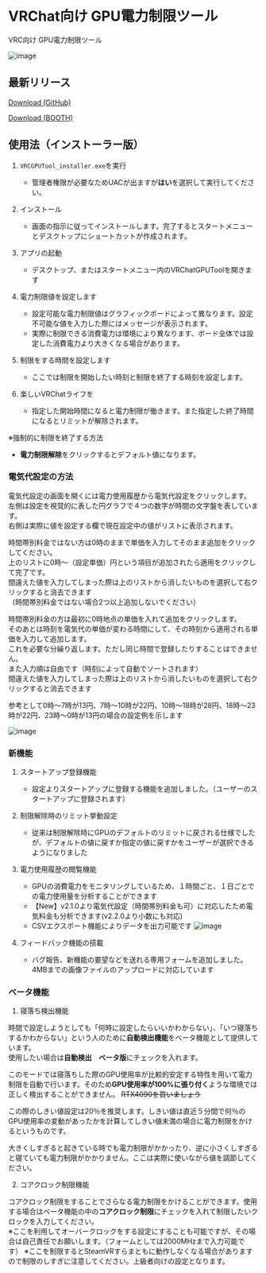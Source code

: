 # VRChat向け GPU電力制限ツール

VRC向け GPU電力制限ツール

![image](https://user-images.githubusercontent.com/66125537/180787763-2033c50c-ad34-4ae4-b42a-95374fa401cd.png)

## 最新リリース

[Download (GitHub)](https://github.com/njm2360/VRChatGPUTool/releases/latest)

[Download (BOOTH)](https://njm2360.booth.pm/items/3993173)


## 使用法（インストーラー版）

1. `VRCGPUTool_installer.exe`を実行
   + 管理者権限が必要なためUACが出ますが**はい**を選択して実行してください。
   
1. インストール
   + 画面の指示に従ってインストールします。完了するとスタートメニューとデスクトップにショートカットが作成されます。
   
1. アプリの起動
   + デスクトップ、またはスタートメニュー内のVRChatGPUToolを開きます
  
1. 電力制限値を設定します
   + 設定可能な電力制限値はグラフィックボードによって異なります。設定不可能な値を入力した際にはメッセージが表示されます。
   + 実際に制限できる消費電力は環境により異なります、ボード全体では設定した消費電力より大きくなる場合があります。

1. 制限をする時間を設定します
   + ここでは制限を開始したい時刻と制限を終了する時刻を設定します。

1. 楽しいVRChatライフを
   + 指定した開始時間になると電力制限が働きます。また指定した終了時間になるとリミットが解除されます。
  
※強制的に制限を終了する方法
   + **電力制限解除**をクリックするとデフォルト値になります。
   
### 電気代設定の方法

電気代設定の画面を開くには電力使用履歴から電気代設定をクリックします。  
左側は設定を視覚的に表した円グラフで４つの数字が時間の文字盤を表しています。  
右側は実際に値を設定する欄で現在設定中の値がリストに表示されます。  

時間帯別料金ではない方は0時のままで単価を入力してそのまま追加をクリックしてください。  
上のリストに0時～（設定単価）円という項目が追加されたら適用をクリックして完了です。  
間違えた値を入力してしまった際は上のリストから消したいものを選択して右クリックすると消去できます  
（時間帯別料金ではない場合2つ以上追加しないでください）  

時間帯別料金の方は最初に0時地点の単価を入れて追加をクリックします。  
そのあとは時刻を電気代の単価が変わる時間にして、その時刻から適用される単価を入力して追加します。  
これを必要な分繰り返します。ただし同じ時間で登録したりすることはできません。  
また入力順は自由です（時刻によって自動でソートされます）  
間違えた値を入力してしまった際は上のリストから消したいものを選択して右クリックすると消去できます  

参考として0時～7時が13円、7時～10時が22円、10時～18時が28円、18時～23時が22円、23時～0時が13円の場合の設定例を示します  

![image](https://user-images.githubusercontent.com/66125537/182019494-103fe31c-04fd-4e4a-8658-041ef9400d96.png)
   
### 新機能

1. スタートアップ登録機能
   + 設定よりスタートアップに登録する機能を追加しました。（ユーザーのスタートアップに登録されます）

1. 制限解除時のリミット挙動設定
   + 従来は制限解除時にGPUのデフォルトのリミットに戻される仕様でしたが、デフォルトの値に戻すか指定の値に戻すかをユーザーが選択できるようになりました

1. 電力使用履歴の閲覧機能
   + GPUの消費電力をモニタリングしているため、１時間ごと、１日ごとでの電力使用量を分析することができます
   + 【New】v2.1.0より電気代設定（時間帯別料金も可）に対応したため電気料金も分析できます(v2.2.0より小数にも対応)
   + CSVエクスポート機能によりデータを出力可能です
![image](https://user-images.githubusercontent.com/66125537/181913629-93d09f40-1d35-4330-9ed8-ba9f5451bd30.png)

1. フィードバック機能の搭載
   + バグ報告、新機能の要望などを送れる専用フォームを追加しました。4MBまでの画像ファイルのアップロードに対応しています

### ベータ機能

1. 寝落ち検出機能

時間で設定しようとしても「何時に設定したらいいかわからない」、「いつ寝落ちするかわからない」という人のために**自動検出機能**をベータ機能として提供しています。  
使用したい場合は**自動検出　ベータ版**にチェックを入れます。  

このモードでは寝落ちした際のGPU使用率が比較的安定する特性を用いて電力制限を自動で行います。そのため**GPU使用率が100%に張り付く**ような環境では正しく検出することができません。
~~RTX4090を買いましょう~~　　

この際のしきい値設定は20％を推奨します。しきい値は直近５分間で何％のGPU使用率の変動があったかを計算してしきい値未満の場合に電力制限をかけるというものです。  

大きくしすぎると起きている時でも電力制限がかかったり、逆に小さくしすぎると寝ていても電力制限がかかりません。ここは実際に使いながら値を調節してください。

2. コアクロック制限機能

コアクロック制限をすることでさらなる電力制限をかけることができます。使用する場合はベータ機能の中の**コアクロック制限**にチェックを入れて制限したいクロックを入力してください。  
※ここを利用してオーバークロックをする設定にすることも可能ですが、その場合は自己責任でお願いします。（フォームとしては2000MHzまで入力可能です）
※ここを制限するとSteamVRすらまともに動作しなくなる場合がありますので制限のしすぎに注意してください。上級者向けの設定となります。
